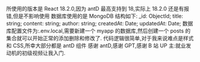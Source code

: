 所使用的版本是 React 18.2.0,因为 antD 最高支持到 18,实际上 18.2.0 还是有报错,但是不影响使用
数据库使用的是 MongoDB
结构如下:
\_id: ObjectId;
title: string;
content: string;
author: string;
createdAt: Date;
updatedAt: Date;
数据库配置文件为:.env.local,需要新建一个 myapp 的数据库,然后创建一个 posts 的集合就可以开始正常的添加删除和修改了.
代码逻辑很简单,对于我来说难点是样式和 CSS,所幸大部分都是 antD 组件
感谢 antD,感谢 GPT,感谢 B 站 UP 主:就业发动机的初级视频让我入门.
